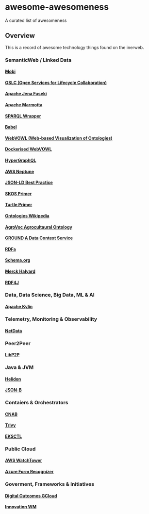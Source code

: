 # awesome-awesomeness
A curated list of awesomeness

## Overview
This is a record of awesome technology things found on the inerweb.

### SemanticWeb / Linked Data

#### [Mobi](https://mobi.inovexcorp.com/)
#### [OSLC (Open Services for Lifecycle Collaboration)](https://open-services.net/)
#### [Apache Jena Fuseki](https://jena.apache.org/documentation/fuseki2/)
#### [Apache Marmotta](https://marmotta.apache.org/)
#### [SPARQL Wrapper](https://rdflib.github.io/sparqlwrapper/)
#### [Babel](https://babelnet.org/)
#### [WebVOWL (Web-based Visualization of Ontologies)](http://vowl.visualdataweb.org/webvowl.html)
#### [Dockerised WebVOWL](https://github.com/mattjtodd/webowl)
#### [HyperGraphQL](https://www.hypergraphql.org/)
#### [AWS Neptune](https://aws.amazon.com/neptune/)
#### [JSON-LD Best Practice](https://json-ld.org/spec/latest/json-ld-api-best-practices/)
#### [SKOS Primer](https://www.w3.org/TR/skos-primer/)
#### [Turtle Primer](https://www.w3.org/2007/02/turtle/primer/)
#### [Ontologies Wikipedia](https://en.wikipedia.org/wiki/Ontology_(information_science)#cite_note-81)
#### [AgroVoc Agrocultaural Ontology](http://agrovoc.uniroma2.it/agrovoc/agrovoc/en/)
#### [GROUND A Data Context Service](https://blog.acolyer.org/2017/01/23/ground-a-data-context-service/)
#### [RDFa](http://rdfa.info/)
#### [Schema,org](https://schema.org/)
#### [Merck Halyard](https://github.com/Merck/Halyard)
#### [RDF4J](https://rdf4j.eclipse.org/)

### Data, Data Science, Big Data, ML & AI

#### [Apache Kylin](]http://kylin.apache.org/)

### Telemetry, Monitoring & Observability

#### [NetData](https://www.netdata.cloud/)

### Peer2Peer

#### [LibP2P](https://libp2p.io/)

### Java & JVM

#### [Helidon](https://helidon.io/#/)
#### [JSON-B](http://json-b.net/)

### Contaiers & Orchestrators

#### [CNAB](https://cnab.io)
#### [Trivy](https://github.com/knqyf263/trivy)
#### [EKSCTL](https://eksctl.io/)

### Public Cloud

#### [AWS WatchTower](https://aws.amazon.com/controltower/)
#### [Azure Form Recognizer](https://azure.microsoft.com/en-gb/services/cognitive-services/form-recognizer/)

### Goverment, Frameworks & Initiatives

#### [Digital Outcomes GCloud](https://www.gov.uk/guidance/digital-outcomes-and-specialists-suppliers-guide)
#### [Innovation WM](https://innovationwm.co.uk/)
